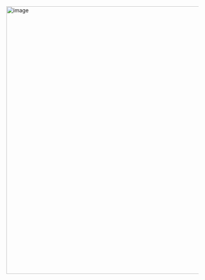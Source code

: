 <img width="702" alt="image" src="https://github.com/fbriandwi/Leetcode/assets/87922540/2ba04af4-c9f2-41e8-82c0-ac3db69accd5">
